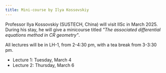 ```yaml
---
title: Mini-course by Ilya Kossovskiy
---
```


Professor Ilya Kossovskiy (SUSTECH, China) will visit IISc in March 2025.
During his stay, he will give a minicourse titled _"The associated differential equations method in CR geometry"_.

All lectures will be in LH-1, from 2-4:30 pm, with a tea break from 3-3:30 pm.

- Lecture 1: Tuesday, March 4
- Lecture 2: Thursday, March 6
